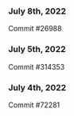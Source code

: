 ### July 8th, 2022

Commit #26988

### July 5th, 2022

Commit #314353


### July 4th, 2022

Commit #72281
